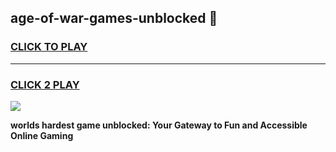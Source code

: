 
## age-of-war-games-unblocked 👋
<h3>
<a href="https://premium.freeplayer.one?title=age-of-war-games-unblocked&ref=14F">CLICK TO PLAY</a></h3>
<hr>

<h3>
<a href="https://premium.freeplayer.one?title=age-of-war-games-unblocked&ref=14F">CLICK 2 PLAY</a>
  
</h3>

<a href="https://premium.freeplayer.one?title=age-of-war-games-unblocked&ref=12F/"><img src="https://clearcache.store/games.png"></a>


**worlds hardest game unblocked: Your Gateway to Fun and Accessible Online Gaming**
